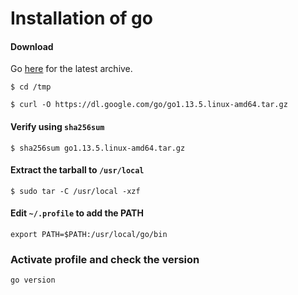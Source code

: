 # Installation of go

#### Download 
Go [here](https://golang.org/dl/) for the latest archive.
```
$ cd /tmp
```
```
$ curl -O https://dl.google.com/go/go1.13.5.linux-amd64.tar.gz
```

#### Verify using `sha256sum`
```
$ sha256sum go1.13.5.linux-amd64.tar.gz
```

#### Extract the tarball to `/usr/local`
```
$ sudo tar -C /usr/local -xzf 
```

#### Edit `~/.profile` to add the PATH
```
export PATH=$PATH:/usr/local/go/bin
```

### Activate profile and check the version
```
go version
```
